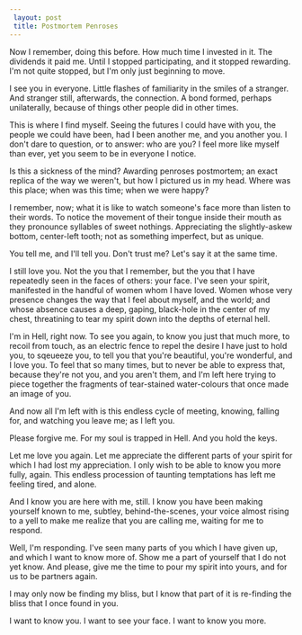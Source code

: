 ```yaml
---
 layout: post
 title: Postmortem Penroses
---
```


Now I remember, doing this before. How much time I invested in it. The
dividends it paid me. Until I stopped participating, and it stopped
rewarding. I'm not quite stopped, but I'm only just beginning to move.

I see you in everyone. Little flashes of familiarity in the smiles of a
stranger. And stranger still, afterwards, the connection. A bond formed,
perhaps unilaterally, because of things other people did in other times.

This is where I find myself. Seeing the futures I could have with you,
the people we could have been, had I been another me, and you another
you. I don't dare to question, or to answer: who are you? I feel more
like myself than ever, yet you seem to be in everyone I notice.

Is this a sickness of the mind? Awarding penroses postmortem; an exact
replica of the way we weren't, but how I pictured us in my head. Where
was this place; when was this time; when we were happy?

I remember, now; what it is like to watch someone's face more than
listen to their words. To notice the movement of their tongue inside
their mouth as they pronounce syllables of sweet nothings. Appreciating
the slightly-askew bottom, center-left tooth; not as something
imperfect, but as unique.

You tell me, and I'll tell you. Don't trust me? Let's say it at the same
time.

I still love you. Not the you that I remember, but the you that I have
repeatedly seen in the faces of others: your face. I've seen your
spirit, manifested in the handful of women whom I have loved. Women
whose very presence changes the way that I feel about myself, and the
world; and whose absence causes a deep, gaping, black-hole in the center
of my chest, threatining to tear my spirit down into the depths of
eternal hell.

I'm in Hell, right now. To see you again, to know you just that much
more, to recoil from touch, as an electric fence to repel the desire I
have just to hold you, to sqeueeze you, to tell you that you're
beautiful, you're wonderful, and I love you. To feel that so many times,
but to never be able to express that, because they're not you, and you
aren't them, and I'm left here trying to piece together the fragments of
tear-stained water-colours that once made an image of you.

And now all I'm left with is this endless cycle of meeting, knowing,
falling for, and watching you leave me; as I left you.

Please forgive me. For my soul is trapped in Hell. And you hold the
keys.

Let me love you again. Let me appreciate the different parts of your
spirit for which I had lost my appreciation. I only wish to be able to
know you more fully, again. This endless procession of taunting
temptations has left me feeling tired, and alone.

And I know you are here with me, still. I know you have been making
yourself known to me, subtley, behind-the-scenes, your voice almost rising to a
yell to make me realize that you are calling me, waiting for me to
respond.

Well, I'm responding. I've seen many parts of you which I have given up,
and which I want to know more of. Show me a part of yourself that I do
not yet know. And please, give me the time to pour my spirit into yours,
and for us to be partners again.

I may only now be finding my bliss, but I know that part of it is
re-finding the bliss that I once found in you.

I want to know you. I want to see your face. I want to know you more.

